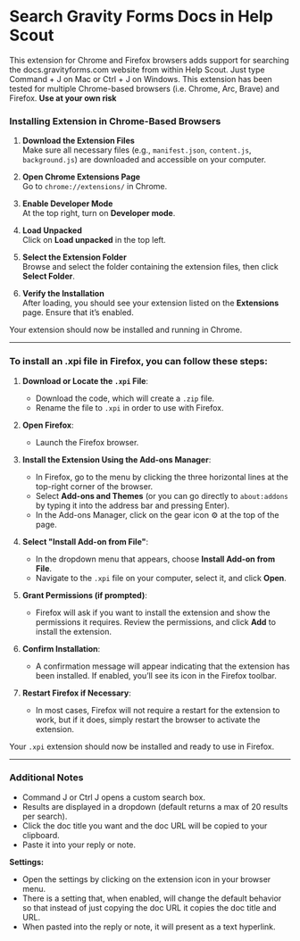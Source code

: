 # Search Gravity Forms Docs in Help Scout
This extension for Chrome and Firefox browsers adds support for searching the docs.gravityforms.com website from within Help Scout. Just type Command + J on Mac or Ctrl + J on Windows.
This extension has been tested for multiple Chrome-based browsers (i.e. Chrome, Arc, Brave) and Firefox. **Use at your own risk**

### Installing Extension in Chrome-Based Browsers

1. **Download the Extension Files**  
   Make sure all necessary files (e.g., `manifest.json`, `content.js`, `background.js`) are downloaded and accessible on your computer.

2. **Open Chrome Extensions Page**  
   Go to `chrome://extensions/` in Chrome.

3. **Enable Developer Mode**  
   At the top right, turn on **Developer mode**.

4. **Load Unpacked**  
   Click on **Load unpacked** in the top left.

5. **Select the Extension Folder**  
   Browse and select the folder containing the extension files, then click **Select Folder**.

6. **Verify the Installation**  
   After loading, you should see your extension listed on the **Extensions** page. Ensure that it’s enabled.

Your extension should now be installed and running in Chrome.

---

### To install an .xpi file in Firefox, you can follow these steps:

1. **Download or Locate the `.xpi` File**:
   - Download the code, which will create a `.zip` file.
   - Rename the file to `.xpi` in order to use with Firefox.

2. **Open Firefox**:
   - Launch the Firefox browser.

3. **Install the Extension Using the Add-ons Manager**:
   - In Firefox, go to the menu by clicking the three horizontal lines at the top-right corner of the browser.
   - Select **Add-ons and Themes** (or you can go directly to `about:addons` by typing it into the address bar and pressing Enter).
   - In the Add-ons Manager, click on the gear icon ⚙ at the top of the page.

4. **Select "Install Add-on from File"**:
   - In the dropdown menu that appears, choose **Install Add-on from File**.
   - Navigate to the `.xpi` file on your computer, select it, and click **Open**.

5. **Grant Permissions (if prompted)**:
   - Firefox will ask if you want to install the extension and show the permissions it requires. Review the permissions, and click **Add** to install the extension.

6. **Confirm Installation**:
   - A confirmation message will appear indicating that the extension has been installed. If enabled, you’ll see its icon in the Firefox toolbar.

7. **Restart Firefox if Necessary**:
   - In most cases, Firefox will not require a restart for the extension to work, but if it does, simply restart the browser to activate the extension.

Your `.xpi` extension should now be installed and ready to use in Firefox.

---

### Additional Notes

- Command J or Ctrl J opens a custom search box.
- Results are displayed in a dropdown (default returns a max of 20 results per search).
- Click the doc title you want and the doc URL will be copied to your clipboard.
- Paste it into your reply or note.

**Settings:**
  - Open the settings by clicking on the extension icon in your browser menu.
  - There is a setting that, when enabled, will change the default behavior so that instead of just copying the doc URL it copies the doc title and URL.
  - When pasted into the reply or note, it will present as a text hyperlink.
